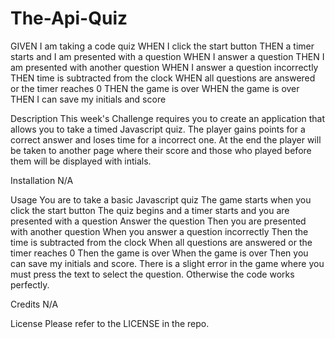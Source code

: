 # The-Api-Quiz
GIVEN I am taking a code quiz
WHEN I click the start button
THEN a timer starts and I am presented with a question
WHEN I answer a question
THEN I am presented with another question
WHEN I answer a question incorrectly
THEN time is subtracted from the clock
WHEN all questions are answered or the timer reaches 0
THEN the game is over
WHEN the game is over
THEN I can save my initials and score

Description
This week's Challenge requires you to create an application that allows you to take a timed Javascript quiz. The player gains points for a correct answer and loses time for a incorrect one. At the end the player will be taken to another page where their score and those who played before them will be displayed with intials.

Installation
N/A

Usage
You are to take a basic Javascript quiz
The game starts when you click the start button
The quiz begins and a timer starts and you are presented with a question
Answer the question
Then you are presented with another question
When you answer a question incorrectly
Then the time is subtracted from the clock
When all questions are answered or the timer reaches 0
Then the game is over
When the game is over
Then you can save my initials and score.
There is a slight error in the game where you must press the text to select the question. Otherwise the code works perfectly.

Credits
N/A

License
Please refer to the LICENSE in the repo.